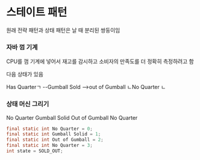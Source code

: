 # 스테이트 패턴

원래 전략 패턴과 상태 패턴은 날 때 분리된 쌍둥이임

### 자바 껌 기계

CPU를 껌 기계에 넣어서 재고를 감시하고 소비자의 만족도를 더 정확히 측정하려고 함

다음 상태가 있음

Has Quarterㄱ --Gumball Sold -->out of Gumball
ㄴNo Quarter    ㄴ

### 상태 머신 그리기

No Quarter
Gumball Solid
Out of Gumball
No Quarter

```java
final static int No Quarter = 0;
final static int Gumball Solid = 1;
final static int Out of Gumball = 2;
final static int No Quarter = 3;
int state = SOLD_OUT;
```


